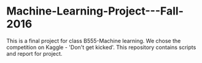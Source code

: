# Machine-Learning-Project---Fall-2016
This is a final project for class B555-Machine learning. We chose the competition on Kaggle - 'Don't get kicked'. This repository contains scripts and report for project.
